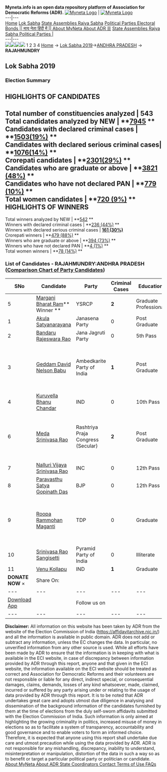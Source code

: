 **Myneta.info is an open data repository platform of Association for Democratic Reforms (ADR).**
[![Myneta Logo](https://www.myneta.info/lib/img/myneta-logo.png)](https://www.myneta.info/) | [![Myneta Logo](https://www.myneta.info/lib/img/adr-logo.png)](https://adrindia.org)  
---|---  
[Home](https://www.myneta.info/) [Lok Sabha](https://www.myneta.info/#ls "Lok Sabha") [ State Assemblies ](https://www.myneta.info/#sa "State Assemblies") [Rajya Sabha](https://www.myneta.info/#rs "Rajya Sabha") [Political Parties ](https://www.myneta.info/party "Political Parties") [ Electoral Bonds ](https://www.myneta.info/electoral_bonds "Electoral Bonds") [ || माय नेता हिंदी में || ](https://translate.google.co.in/translate?prev=hp&hl=en&js=y&u=www.myneta.info&sl=en&tl=hi&history_state0=) [ About MyNeta ](https://adrindia.org/content/about-myneta) [ About ADR ](https://adrindia.org/about-adr/who-we-are) [☰](javascript:void\(0\))
[ State Assemblies ](https://www.myneta.info/#sa "State Assemblies") [ Rajya Sabha ](https://www.myneta.info/#rs "Rajya Sabha") [ Political Parties ](https://www.myneta.info/party "Political Parties")
|   
---|---  
![](https://www.myneta.info/lib/img/banner/banner-1.png)![](https://www.myneta.info/lib/img/banner/banner-2.png)![](https://www.myneta.info/lib/img/banner/banner-3.png)![](https://www.myneta.info/lib/img/banner/banner-4.png)
1  2  3  4 
[Home](https://www.myneta.info/) → [Lok Sabha 2019](https://www.myneta.info/LokSabha2019/)→[ANDHRA PRADESH](https://www.myneta.info/LokSabha2019/index.php?action=show_constituencies&state_id=34) → **RAJAHMUNDRY**
### 
## Lok Sabha 2019
###  Election Summary 
HIGHLIGHTS OF CANDIDATES  
---  
Total number of constituencies analyzed |  543   
Total candidates analyzed by NEW | **[7945](https://www.myneta.info/LokSabha2019/index.php?action=summary&subAction=candidates_analyzed&sort=candidate#summary) **  
Candidates with declared criminal cases | **[1503(19%)](https://www.myneta.info/LokSabha2019/index.php?action=summary&subAction=crime&sort=candidate#summary) **  
Candidates with declared serious criminal cases| **[1076(14%)](https://www.myneta.info/LokSabha2019/index.php?action=summary&subAction=serious_crime&sort=candidate#summary) **  
Crorepati candidates | **[2301(29%)](https://www.myneta.info/LokSabha2019/index.php?action=summary&subAction=crorepati&sort=candidate#summary) **  
Candidates who are graduate or above | **[3821 (48%)](https://www.myneta.info/LokSabha2019/index.php?action=summary&subAction=education&sort=candidate#summary) **  
Candidates who have not declared PAN | **[779 (10%)](https://www.myneta.info/LokSabha2019/index.php?action=summary&subAction=without_pan&sort=candidate#summary) **  
Total women candidates | **[720 (9%)](https://www.myneta.info/LokSabha2019/index.php?action=summary&subAction=women_candidate&sort=candidate#summary) **  
HIGHLIGHTS OF WINNERS  
---  
Total winners analyzed by NEW | **[542](https://www.myneta.info/LokSabha2019/index.php?action=summary&subAction=winner_analyzed&sort=candidate#summary) **  
Winners with declared criminal cases | **[236 (44%)](https://www.myneta.info/LokSabha2019/index.php?action=summary&subAction=winner_crime&sort=candidate#summary) **  
Winners with declared serious criminal cases | **[161 (30%)](https://www.myneta.info/LokSabha2019/index.php?action=summary&subAction=winner_serious_crime&sort=candidate#summary)**  
Crorepati winners | **[479 (88%)](https://www.myneta.info/LokSabha2019/index.php?action=summary&subAction=winner_crorepati&sort=candidate#summary) **  
Winners who are graduate or above | **[394 (73%)](https://www.myneta.info/LokSabha2019/index.php?action=summary&subAction=winner_education&sort=candidate#summary) **  
Winners who have not declared PAN | **[4 (1%)](https://www.myneta.info/LokSabha2019/index.php?action=summary&subAction=winner_without_pan&sort=candidate#summary) **  
Total women winners | **[78 (14%)](https://www.myneta.info/LokSabha2019/index.php?action=summary&subAction=winner_women&sort=candidate#summary) **  
### List of Candidates - RAJAHMUNDRY:ANDHRA PRADESH ([Comparison Chart of Party Candidates](https://www.myneta.info/LokSabha2019/comparisonchart.php?constituency_id=439))
SNo | Candidate| Party| Criminal Cases| Education| Age| Total Assets| Liabilities  
---|---|---|---|---|---|---|---  
5  | [Margani Bharat Ram](https://www.myneta.info/LokSabha2019/candidate.php?candidate_id=4727)** Winner ** | YSRCP | **2** | Graduate Professional| 36 | Rs 45,82,05,360 ~ 45 Crore+ | Rs 1,78,14,757 ~ 1 Crore+  
1  | [Akula Satyanarayana](https://www.myneta.info/LokSabha2019/candidate.php?candidate_id=6224) | Janasena Party | 0 | Post Graduate| 55 | Rs 67,39,24,565 ~ 67 Crore+ | Rs 46,19,54,372 ~ 46 Crore+  
2  | [Bandaru Rajeswara Rao](https://www.myneta.info/LokSabha2019/candidate.php?candidate_id=6228) | Jana Jagruti Party | 0 | 5th Pass| 59 | Rs 2,05,700 ~ 2 Lacs+ | Rs 0 ~   
3  | [Geddam David Nelson Babu](https://www.myneta.info/LokSabha2019/candidate.php?candidate_id=6226) | Ambedkarite Party of India | **1** | Post Graduate| 60 | ![](https://myneta.info/image_v2.php?myneta_folder=LokSabha2019&candidate_id=6226&col=ta) | ![](https://myneta.info/image_v2.php?myneta_folder=LokSabha2019&candidate_id=6226&col=lia)  
4  | [Kuruvella Bhanu Chandar](https://www.myneta.info/LokSabha2019/candidate.php?candidate_id=4728) | IND | 0 | 10th Pass| 34 | Rs 40,000 ~ 40 Thou+ | Rs 0 ~   
6  | [Meda Srinivasa Rao](https://www.myneta.info/LokSabha2019/candidate.php?candidate_id=4680) | Rashtriya Praja Congress (Secular) | **2** | Post Graduate| 50 | ![](https://myneta.info/image_v2.php?myneta_folder=LokSabha2019&candidate_id=4680&col=ta) | ![](https://myneta.info/image_v2.php?myneta_folder=LokSabha2019&candidate_id=4680&col=lia)  
7  | [Nalluri Vijaya Srinivasa Rao](https://www.myneta.info/LokSabha2019/candidate.php?candidate_id=5030) | INC | 0 | 12th Pass| 55 | Rs 5,62,700 ~ 5 Lacs+ | Rs 2,61,693 ~ 2 Lacs+  
8  | [Paravasthu Satya Gopinath Das](https://www.myneta.info/LokSabha2019/candidate.php?candidate_id=5031) | BJP | 0 | 12th Pass| 48 | Rs 39,39,990 ~ 39 Lacs+ | Rs 0 ~   
9  | [Roopa Rammohan Maganti](https://www.myneta.info/LokSabha2019/candidate.php?candidate_id=4679) | TDP | 0 | Graduate| 45 | ![](https://myneta.info/image_v2.php?myneta_folder=LokSabha2019&candidate_id=4679&col=ta) | ![](https://myneta.info/image_v2.php?myneta_folder=LokSabha2019&candidate_id=4679&col=lia)  
10  | [Srinivasa Rao Sangisetti](https://www.myneta.info/LokSabha2019/candidate.php?candidate_id=5032) | Pyramid Party of India | 0 | Illiterate| 50 | Rs 68,35,000 ~ 68 Lacs+ | Rs 2,00,000 ~ 2 Lacs+  
11  | [Venu Kollapu](https://www.myneta.info/LokSabha2019/candidate.php?candidate_id=6227) | IND | **1** | Graduate| 41 | Rs 13,30,000 ~ 13 Lacs+ | Rs 9,00,000 ~ 9 Lacs+  
|  **DONATE NOW** × |  Share On:  | [](https://api.whatsapp.com/send?text=https%3A%2F%2Fmyneta.info%2Fpunjab2022%2Findex.php%3Faction%3Dshow_constituencies%26state_id%3D19) | [](https://www.facebook.com/sharer/sharer.php?u=https%3A%2F%2Fmyneta.info%2Fpunjab2022%2Findex.php%3Faction%3Dshow_constituencies%26state_id%3D19) | [](https://twitter.com/share?url=https%3A%2F%2Fmyneta.info%2Fpunjab2022%2Findex.php%3Faction%3Dshow_constituencies%26state_id%3D19)  
---|---|---|---|---  
| [ Download App ](https://play.google.com/store/apps/details?id=com.webrosoft.myneta1&pcampaignid=pcampaignidMKT-Other-global-all-co-prtnr-py-PartBadge-Mar2515-1) | [](https://play.google.com/store/apps/details?id=com.webrosoft.myneta1&pcampaignid=pcampaignidMKT-Other-global-all-co-prtnr-py-PartBadge-Mar2515-1) |  Follow us on  | [](https://www.facebook.com/adrindia.org/) | [](https://twitter.com/adrspeaks) | [](https://groups.google.com/g/national-election-watch?hl=en&pli=1) | [](https://www.instagram.com/adrspeaks/) | [](https://www.youtube.com/user/adrspeaks) | [](https://sharechat.com/profile/adrspeaks)  
---|---|---|---|---|---|---|---|---  
**Disclaimer:** All information on this website has been taken by ADR from the website of the Election Commission of India (https://affidavitarchive.nic.in/) and all the information is available in public domain. ADR does not add or subtract any information, unless the EC changes the data. In particular, no unverified information from any other source is used. While all efforts have been made by ADR to ensure that the information is in keeping with what is available in the ECI website, in case of discrepancy between information provided by ADR through this report, anyone and that given in the ECI website, the information available on the ECI website should be treated as correct and Association for Democratic Reforms and their volunteers are not responsible or liable for any direct, indirect special, or consequential damages, claims, demands, losses of any kind whatsoever, made, claimed, incurred or suffered by any party arising under or relating to the usage of data provided by ADR through this report. It is to be noted that ADR undertakes great care and adopts utmost due diligence in analysing and dissemination of the background information of the candidates furnished by them at the time of elections from the duly self-sworn affidavits submitted with the Election Commission of India. Such information is only aimed at highlighting the growing criminality in politics, increased misuse of money in elections so as to facilitate a system of transparency, accountability and good governance and to enable voters to form an informed choice. Therefore, it is expected that anyone using this report shall undertake due care and utmost precaution while using the data provided by ADR. ADR is not responsible for any mishandling, discrepancy, inability to understand, misinterpretation or manipulation, distortion of the data in such a way so as to benefit or target a particular political party or politician or candidate. 
[ About MyNeta ](https://adrindia.org/content/about-myneta) [ About ADR ](https://adrindia.org/about-adr/who-we-are) [ State Coordinators ](https://adrindia.org/about-adr/state-coordinators) [ Contact ](https://adrindia.org/contact-us) [ Terms of Use ](https://adrindia.org/content/adr-terms-use) [ FAQs ](https://adrindia.org/content/faqs)
